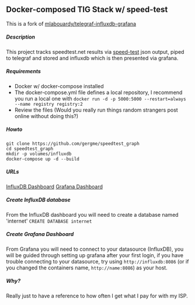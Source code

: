 ## Docker-composed TIG Stack w/ speed-test

This is a fork of [mlabouardy/telegraf-influxdb-grafana](https://github.com/mlabouardy/telegraf-influxdb-grafana)

##### Description
This project tracks speedtest.net results via [speed-test](https://github.com/sindresorhus/speed-test) json output, piped to telegraf and stored and influxdb which is then presented via grafana.

##### Requirements
* Docker w/ docker-compose installed
* The docker-compose.yml file defines a local repository, I recommend you run a local one with
  `docker run -d -p 5000:5000 --restart=always --name registry registry:2`
* Review the files (Would you really run things random strangers post online without doing this?)

##### Howto
```
git clone https://github.com/gergme/speedtest_graph
cd speedtest_graph
mkdir -p volumes/influxdb
docker-compose up -d --build
```
##### URLs
[InfluxDB Dashboard](http://influxdb:8083)
[Grafana Dashboard](http://grafana:3000)

##### Create InfluxDB database
From the InfluxDB dashboard you will need to create a database named 'internet'
```CREATE DATABASE internet``` 

##### Create Grafana Dashboard
From Grafana you will need to connect to your datasource (InfluxDB), you will be guided through setting up grafana after your first login, if you have trouble connecting to your datasource, try using `http://influxdb:8086` (or if you changed the containers name, `http://name:8086`) as your host.

##### Why?
Really just to have a reference to how often I get what I pay for with my ISP.
